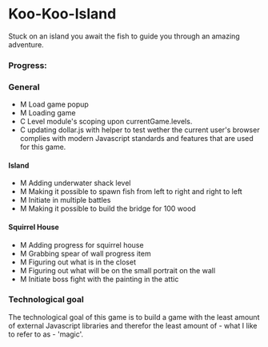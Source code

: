 Koo-Koo-Island
==============

Stuck on an island you await the fish to guide you through an amazing adventure.

### Progress:

### General
- M Load game popup
- M Loading game
- C Level module's scoping upon currentGame.levels.<x>
- C updating dollar.js with helper to test wether the current user's browser complies with modern Javascript standards and features that are used for this game.

#### Island
- M Adding underwater shack level
- M Making it possible to spawn fish from left to right and right to left
- M Initiate in multiple battles
- M Making it possible to build the bridge for 100 wood

#### Squirrel House
- M Adding progress for squirrel house
- M Grabbing spear of wall progress item
- M Figuring out what is in the closet
- M Figuring out what will be on the small portrait on the wall
- M Initiate boss fight with the painting in the attic

### Technological goal

The technological goal of this game is to build a game with the least amount of external Javascript libraries and therefor the least amount of - what I like to refer to as - 'magic'.
